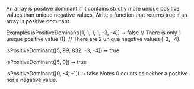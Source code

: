 An array is positive dominant if it contains strictly more unique positive values than unique negative values. Write a function that returns true if an array is positive dominant.

Examples
isPositiveDominant([1, 1, 1, 1, -3, -4]) ➞ false
// There is only 1 unique positive value (1).
// There are 2 unique negative values (-3, -4).

isPositiveDominant([5, 99, 832, -3, -4]) ➞ true

isPositiveDominant([5, 0]) ➞ true

isPositiveDominant([0, -4, -1]) ➞ false
Notes
0 counts as neither a positive nor a negative value.